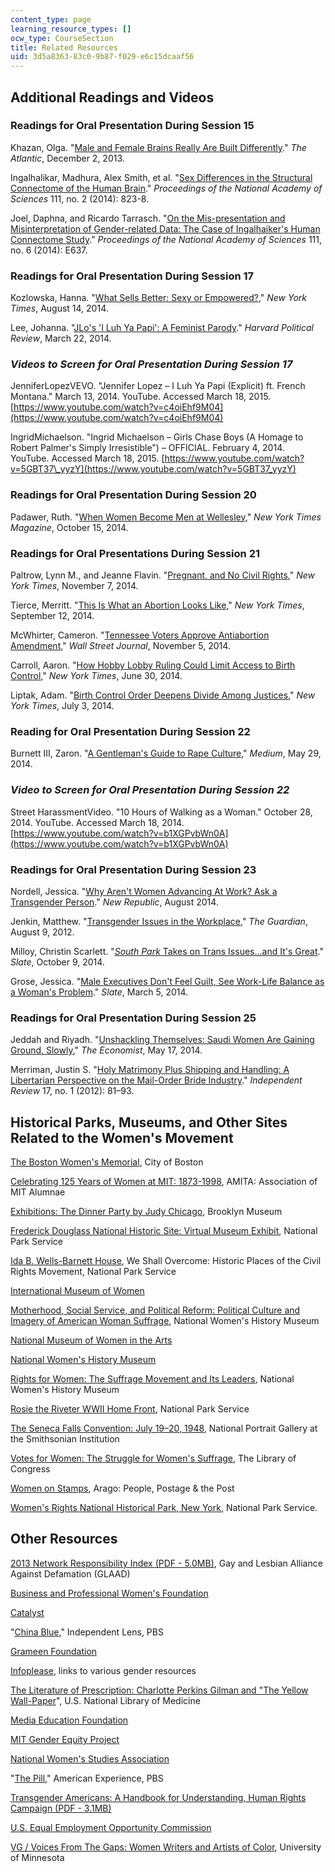 ```yaml
---
content_type: page
learning_resource_types: []
ocw_type: CourseSection
title: Related Resources
uid: 3d5a8363-83c0-9b87-f029-e6c15dcaaf56
---
```


Additional Readings and Videos
------------------------------

### Readings for Oral Presentation During Session 15

Khazan, Olga. "[Male and Female Brains Really Are Built Differently](http://www.theatlantic.com/health/archive/2013/12/male-and-female-brains-really-are-built-differently/281962/)." _The Atlantic_, December 2, 2013.

Ingalhalikar, Madhura, Alex Smith, et al. "[Sex Differences in the Structural Connectome of the Human Brain](http://dx.doi.org/10.1073/pnas.1316909110)." _Proceedings of the National Academy of Sciences_ 111, no. 2 (2014): 823-8.

Joel, Daphna, and Ricardo Tarrasch. "[On the Mis-presentation and Misinterpretation of Gender-related Data: The Case of Ingalhaiker's Human Connectome Study](http://dx.doi.org/10.1073/pnas.1323319111)." _Proceedings of the National Academy of Sciences_ 111, no. 6 (2014): E637.

### Readings for Oral Presentation During Session 17

Kozlowska, Hanna. "[What Sells Better: Sexy or Empowered?](http://op-talk.blogs.nytimes.com/2014/08/14/what-sells-better-sexy-or-empowered/?_php=true&_type=blogs&_php=true&_type=blogs&_php=true&_type=blogs&_r=3)," _New York Times_, August 14, 2014.

Lee, Johanna. "[JLo's 'I Luh Ya Papi': A Feminist Parody](http://harvardpolitics.com/books-arts/luh-ya-papi-reverse-role-feminist-parody/)." _Harvard Political Review_, March 22, 2014.

### _Videos to Screen for Oral Presentation During Session 17_

JenniferLopezVEVO. "Jennifer Lopez – I Luh Ya Papi (Explicit) ft. French Montana." March 13, 2014. YouTube. Accessed March 18, 2015. [https://www.youtube.com/watch?v=c4oiEhf9M04](https://www.youtube.com/watch?v=c4oiEhf9M04)

IngridMichaelson. "Ingrid Michaelson – Girls Chase Boys (A Homage to Robert Palmer's Simply Irresistible") – OFFICIAL. February 4, 2014. YouTube. Accessed March 18, 2015. [https://www.youtube.com/watch?v=5GBT37\_yyzY](https://www.youtube.com/watch?v=5GBT37_yyzY)

### Readings for Oral Presentation During Session 20

Padawer, Ruth. "[When Women Become Men at Wellesley](http://www.nytimes.com/2014/10/19/magazine/when-women-become-men-at-wellesley-college.html?_r=0)," _New York Times Magazine_, October 15, 2014.

### Readings for Oral Presentations During Session 21

Paltrow, Lynn M., and Jeanne Flavin. "[Pregnant, and No Civil Rights](http://www.nytimes.com/2014/11/08/opinion/pregnant-and-no-civil-rights.html?_r=0)," _New York Times_, November 7, 2014.

Tierce, Merritt. "[This Is What an Abortion Looks Like](http://www.nytimes.com/2014/09/13/opinion/this-is-what-an-abortion-looks-like.html?_r=0)," _New York Times_, September 12, 2014.

McWhirter, Cameron. "[Tennessee Voters Approve Antiabortion Amendment](http://blogs.wsj.com/washwire/2014/11/05/tennessee-voters-approve-antiabortion-amendment/)," _Wall Street Journal_, November 5, 2014.

Carroll, Aaron. "[How Hobby Lobby Ruling Could Limit Access to Birth Control](http://www.nytimes.com/2014/07/02/upshot/how-hobby-lobby-ruling-could-limit-access-to-birth-control.html?ref=us&_r=1&abt=0002&abg=0)," _New York Times_, June 30, 2014.

Liptak, Adam. "[Birth Control Order Deepens Divide Among Justices](http://www.nytimes.com/2014/07/04/us/politics/supreme-court-order-suspends-contraception-rule-for-christian-college.html?module=Search&mabReward=relbias%3As)," _New York Times_, July 3, 2014.

### Reading for Oral Presentation During Session 22

Burnett III, Zaron. "[A Gentleman's Guide to Rape Culture](https://medium.com/human-parts/a-gentlemens-guide-to-rape-culture-7fc86c50dc4c)," _Medium_, May 29, 2014.

### _Video to Screen for Oral Presentation During Session 22_

Street HarassmentVideo. "10 Hours of Walking as a Woman." October 28, 2014. YouTube. Accessed March 18, 2014. [https://www.youtube.com/watch?v=b1XGPvbWn0A](https://www.youtube.com/watch?v=b1XGPvbWn0A)

### Readings for Oral Presentation During Session 23

Nordell, Jessica. "[Why Aren't Women Advancing At Work? Ask a Transgender Person](http://www.newrepublic.com/article/119239/transgender-people-can-explain-why-women-dont-advance-work)." _New Republic_, August 2014.

Jenkin, Matthew. "[Transgender Issues in the Workplace](http://careers.theguardian.com/transgender-issues-in-the-workplace)," _The Guardian_, August 9, 2012.

Milloy, Christin Scarlett. "[_South Park_ Takes on Trans Issues…and It's Great](http://www.slate.com/blogs/outward/2014/10/09/south_park_s_cissy_episode_was_great_on_trans_issues.html)." _Slate_, October 9, 2014.

Grose, Jessica. "[Male Executives Don't Feel Guilt, See Work-Life Balance as a Woman's Problem](http://www.slate.com/blogs/xx_factor/2014/03/05/harvard_business_review_study_on_work_life_balance_male_executives_see_family.html)." _Slate_, March 5, 2014.

### Readings for Oral Presentation During Session 25

Jeddah and Riyadh. "[Unshackling Themselves: Saudi Women Are Gaining Ground, Slowly](http://www.economist.com/news/middle-east-and-africa/21602249-saudi-women-are-gaining-ground-slowly-unshackling-themselves)," _The Economist_, May 17, 2014.

Merriman, Justin S. "[Holy Matrimony Plus Shipping and Handling: A Libertarian Perspective on the Mail-Order Bride Industry](http://www.independent.org/publications/tir/article.asp?a=892)." _Independent Review_ 17, no. 1 (2012): 81–93.

Historical Parks, Museums, and Other Sites Related to the Women's Movement
--------------------------------------------------------------------------

[The Boston Women's Memorial](http://www.cityofboston.gov/women/history/), City of Boston

[Celebrating 125 Years of Women at MIT: 1873-1998](http://alumweb.mit.edu/groups/amita.old/esr/swallow.html), AMITA: Association of MIT Alumnae

[Exhibitions: The Dinner Party by Judy Chicago](http://www.brooklynmuseum.org/exhibitions/dinner_party/), Brooklyn Museum

[Frederick Douglass National Historic Site: Virtual Museum Exhibit](http://www.nps.gov/museum/exhibits/frdo/index.html), National Park Service

[Ida B. Wells-Barnett House](http://www.nps.gov/nr/travel/civilrights/il2.htm), We Shall Overcome: Historic Places of the Civil Rights Movement, National Park Service

[International Museum of Women](http://www.imow.org/)

[Motherhood, Social Service, and Political Reform: Political Culture and Imagery of American Woman Suffrage](http://suffrageandthemedia.org/source/online-exhibit-motherhood-social-service-political-reform-political-culture-imagery-american-woman-suffrage/), National Women's History Museum

[National Museum of Women in the Arts](http://nmwa.org/)

[National Women's History Museum](https://www.womenshistory.org/)

[Rights for Women: The Suffrage Movement and Its Leaders](http://suffrageandthemedia.org/source/online-exhibit-rights-women-suffrage-movement-leaders/), National Women's History Museum

[Rosie the Riveter WWII Home Front](http://www.nps.gov/rori/index.htm), National Park Service

[The Seneca Falls Convention: July 19–20, 1948](https://www.history.com/topics/womens-rights/seneca-falls-convention), National Portrait Gallery at the Smithsonian Institution

[Votes for Women: The Struggle for Women's Suffrage](http://www.loc.gov/rr/print/list/076_vfw.html), The Library of Congress

[Women on Stamps](http://arago.si.edu/flash/?eid=262|s1%3D6|), Arago: People, Postage & the Post

[Women's Rights National Historical Park, New York](http://www.nps.gov/wori/index.htm), National Park Service.

Other Resources
---------------

[2013 Network Responsibility Index (PDF - 5.0MB)](http://www.glaad.org/files/2013NRI.pdf), Gay and Lesbian Alliance Against Defamation (GLAAD)

[Business and Professional Women's Foundation](http://bpwfoundation.org/)

[Catalyst](http://www.catalyst.org/)

"[China Blue](http://www.pbs.org/independentlens/chinablue/)," Independent Lens, PBS

[Grameen Foundation](http://www.grameenfoundation.org/)

[Infoplease](http://www.infoplease.com/ipa/A0001523.html), links to various gender resources

[The Literature of Prescription: Charlotte Perkins Gilman and "The Yellow Wall-Paper](https://www.nlm.nih.gov/hmd/about/exhibition/literature-bookinfo.html)", U.S. National Library of Medicine

[Media Education Foundation](http://www.mediaed.org/cgi-bin/commerce.cgi?search=action&keywords=ge)

[MIT Gender Equity Project](http://diversity.mit.edu/status-undergrad-women/)

[National Women's Studies Association](http://www.nwsa.org/)

"[The Pill](https://www.pbs.org/wgbh/americanexperience/films/pill/)," American Experience, PBS

[Transgender Americans: A Handbook for Understanding, Human Rights Campaign (PDF - 3.1MB)](http://www.ithaca.edu/sacl/lgbt/docs/basicresources/understandingtrans.pdf)

[U.S. Equal Employment Opportunity Commission](http://www.eeoc.gov/)

[VG / Voices From The Gaps: Women Writers and Artists of Color](http://voices.cla.umn.edu/), University of Minnesota